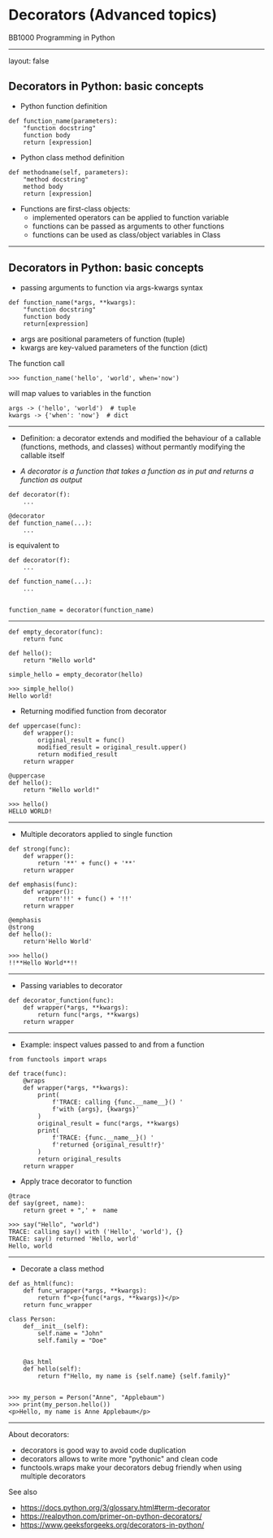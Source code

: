 # Decorators (Advanced topics)

BB1000 Programming in Python


---

layout: false

## Decorators in Python: basic concepts

- Python function definition

~~~
def function_name(parameters):
    "function docstring"
    function body
    return [expression]
~~~

- Python class method definition

~~~
def methodname(self, parameters):
    "method docstring"
    method body
    return [expression]
~~~

* Functions are first-class objects:
    * implemented operators can be applied to function variable
    * functions can be passed as arguments to other functions
    * functions can be used as class/object variables in Class

---

## Decorators in Python: basic concepts

* passing arguments to function via args-kwargs syntax

~~~
def function_name(*args, **kwargs):
    "function docstring"
    function body
    return[expression]
~~~

* args are positional parameters of function (tuple)
* kwargs are key-valued parameters of the function (dict)

The function call
~~~
>>> function_name('hello', 'world', when='now')
~~~
will map values to variables in the function
~~~
args -> ('hello', 'world')  # tuple
kwargs -> {'when': 'now'}  # dict
~~~

---

* Definition: a decorator extends and modified the behaviour of a callable
  (functions, methods, and classes) without permantly modifying the callable
  itself

* *A decorator is a function that takes a function as in put and returns a
function as output*

~~~
def decorator(f):
    ...
    
@decorator
def function_name(...):
    ...
~~~
is equivalent to
~~~
def decorator(f):
    ...
    
def function_name(...):
    ...
    
    
function_name = decorator(function_name)
~~~
---

~~~
def empty_decorator(func):
    return func
    
def hello():
    return "Hello world"
    
simple_hello = empty_decorator(hello)

>>> simple_hello()
Hello world!
~~~

* Returning modified function from decorator

~~~
def uppercase(func):
    def wrapper():
        original_result = func()
        modified_result = original_result.upper()
        return modified_result
    return wrapper
    
@uppercase
def hello():
    return "Hello world!"
    
>>> hello()
HELLO WORLD!
~~~

---
* Multiple decorators applied to single function

~~~
def strong(func):
    def wrapper():
        return '**' + func() + '**'
    return wrapper
    
def emphasis(func):
    def wrapper():
        return'!!' + func() + '!!'
    return wrapper
    
@emphasis
@strong
def hello():
    return'Hello World'
    
>>> hello()
!!**Hello World**!!
~~~

---

* Passing variables to decorator

~~~
def decorator_function(func):
    def wrapper(*args, **kwargs):
        return func(*args, **kwargs)
    return wrapper
~~~

---

* Example: inspect values passed to and from a function

~~~
from functools import wraps

def trace(func):
    @wraps
    def wrapper(*args, **kwargs):
        print(
            f'TRACE: calling {func.__name__}() '
            f'with {args}, {kwargs}'
        )
        original_result = func(*args, **kwargs)
        print(
            f'TRACE: {func.__name__}() '
            f'returned {original_result!r}'
        )
        return original_results
    return wrapper
~~~

* Apply trace decorator to function

~~~
@trace
def say(greet, name):
    return greet + ",' +  name
~~~
~~~
>>> say("Hello", "world")
TRACE: calling say() with ('Hello', 'world'), {}
TRACE: say() returned 'Hello, world'
Hello, world
~~~

---

* Decorate a class method

~~~
def as_html(func):
    def func_wrapper(*args, **kwargs):
        return f"<p>{func(*args, **kwargs)}</p>
    return func_wrapper
    
class Person:
    def__init__(self):
        self.name = "John"
        self.family = "Doe"
        
        
    @as_html
    def hello(self):
        return f"Hello, my name is {self.name} {self.family}"
        
~~~
~~~
>>> my_person = Person("Anne", "Applebaum")
>>> print(my_person.hello())
<p>Hello, my name is Anne Applebaum</p>
~~~

---

About decorators:

* decorators is good way to avoid code duplication
* decorators allows to write more "pythonic" and clean code
* functools.wraps make your decorators debug friendly when using multiple
  decorators

See also

* https://docs.python.org/3/glossary.html#term-decorator
* https://realpython.com/primer-on-python-decorators/
* https://www.geeksforgeeks.org/decorators-in-python/
